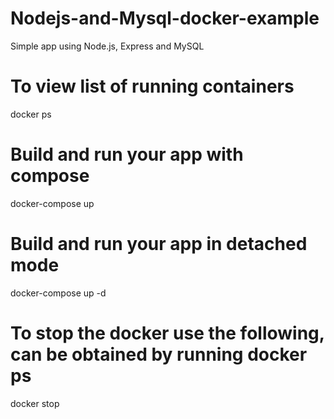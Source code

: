 # Nodejs-and-Mysql-docker-example
Simple app using Node.js, Express and MySQL

# To view list of running containers
docker ps

# Build and run your app with compose
 docker-compose up

# Build and run your app in detached mode
docker-compose up -d 

# To stop the docker use the following, <containerid> can be obtained by running docker ps
docker stop <containerid>
